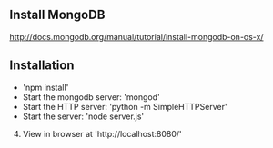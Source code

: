 

## Install MongoDB
http://docs.mongodb.org/manual/tutorial/install-mongodb-on-os-x/


## Installation
- 'npm install'
- Start the mongodb server: 'mongod'
- Start the HTTP server: 'python -m SimpleHTTPServer'
- Start the server: 'node server.js'
4. View in browser at 'http://localhost:8080/'


